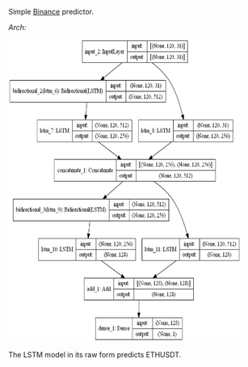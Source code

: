 Simple [Binance](https://binance-docs.github.io/apidocs/spot/en/) predictor.

_Arch:_
<!-- ![LSTM](https://raw.githubusercontent.com/pschdl1c/binance_LSTM/main/model.png) -->
<img src="https://raw.githubusercontent.com/pschdl1c/binance_LSTM/main/model.png" width="460" height="600">

The LSTM model in its raw form predicts ETHUSDT.